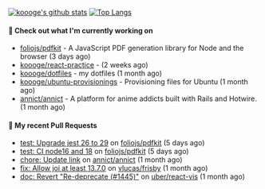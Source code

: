 [![koooge's github stats](https://github-readme-stats.vercel.app/api?username=koooge&count_private=true&show_icons=true)](https://github.com/anuraghazra/github-readme-stats)
[![Top Langs](https://github-readme-stats.vercel.app/api/top-langs/?username=koooge&langs_count=5)](https://github.com/anuraghazra/github-readme-stats)

#### 👷 Check out what I'm currently working on

- [foliojs/pdfkit](https://github.com/foliojs/pdfkit) - A JavaScript PDF generation library for Node and the browser (3 days ago)
- [koooge/react-practice](https://github.com/koooge/react-practice) -  (2 weeks ago)
- [koooge/dotfiles](https://github.com/koooge/dotfiles) - my dotfiles (1 month ago)
- [koooge/ubuntu-provisionings](https://github.com/koooge/ubuntu-provisionings) - Provisioning files for Ubuntu (1 month ago)
- [annict/annict](https://github.com/annict/annict) - A platform for anime addicts built with Rails and Hotwire. (1 month ago)

#### 🔨 My recent Pull Requests

- [test: Upgrade jest 26 to 29](https://github.com/foliojs/pdfkit/pull/1427) on [foliojs/pdfkit](https://github.com/foliojs/pdfkit) (5 days ago)
- [test: CI node16 and 18](https://github.com/foliojs/pdfkit/pull/1426) on [foliojs/pdfkit](https://github.com/foliojs/pdfkit) (5 days ago)
- [chore: Update link](https://github.com/annict/annict/pull/3897) on [annict/annict](https://github.com/annict/annict) (1 month ago)
- [fix: Allow joi at least 13.7.0](https://github.com/vlucas/frisby/pull/587) on [vlucas/frisby](https://github.com/vlucas/frisby) (1 month ago)
- [doc: Revert &#34;Re-deprecate (#1445)&#34;](https://github.com/uber/react-vis/pull/1471) on [uber/react-vis](https://github.com/uber/react-vis) (1 month ago)
